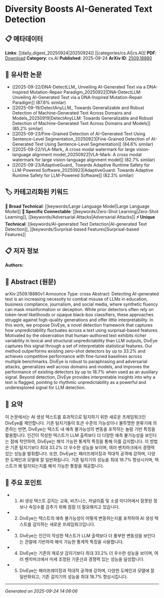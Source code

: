 <!-- KEYWORD_LINKING_METADATA:
{
  "processed_timestamp": "2025-09-24T14:06:06.979287",
  "vocabulary_version": "1.0",
  "selected_keywords": [
    "AI-generated Text Detection",
    "Large Language Model",
    "Surprisal-based Features",
    "Zero-Shot Learning",
    "Adversarial Attacks"
  ],
  "rejected_keywords": [],
  "similarity_scores": {
    "AI-generated Text Detection": 0.78,
    "Large Language Model": 0.8,
    "Surprisal-based Features": 0.77,
    "Zero-Shot Learning": 0.79,
    "Adversarial Attacks": 0.75
  },
  "extraction_method": "AI_prompt_based",
  "budget_applied": true,
  "candidates_json": {
    "candidates": [
      {
        "surface": "AI-generated text detection",
        "canonical": "AI-generated Text Detection",
        "aliases": [
          "Synthetic Text Detection"
        ],
        "category": "unique_technical",
        "rationale": "This is a specific and emerging area within NLP that addresses the challenges posed by AI-generated content.",
        "novelty_score": 0.75,
        "connectivity_score": 0.65,
        "specificity_score": 0.85,
        "link_intent_score": 0.78
      },
      {
        "surface": "Large Language Models",
        "canonical": "Large Language Model",
        "aliases": [
          "LLM"
        ],
        "category": "broad_technical",
        "rationale": "LLMs are central to the discussion of AI-generated text and are a key technology in the field.",
        "novelty_score": 0.45,
        "connectivity_score": 0.9,
        "specificity_score": 0.7,
        "link_intent_score": 0.8
      },
      {
        "surface": "surprisal-based features",
        "canonical": "Surprisal-based Features",
        "aliases": [
          "Surprisal Features"
        ],
        "category": "unique_technical",
        "rationale": "This novel approach provides a new method for detecting AI-generated text, enhancing interpretability.",
        "novelty_score": 0.8,
        "connectivity_score": 0.6,
        "specificity_score": 0.88,
        "link_intent_score": 0.77
      },
      {
        "surface": "Zero-shot detectors",
        "canonical": "Zero-Shot Learning",
        "aliases": [
          "Zero-shot Detection"
        ],
        "category": "specific_connectable",
        "rationale": "Zero-shot learning is a trending concept that is relevant to the paper's discussion on detection methods.",
        "novelty_score": 0.55,
        "connectivity_score": 0.85,
        "specificity_score": 0.75,
        "link_intent_score": 0.79
      },
      {
        "surface": "adversarial attacks",
        "canonical": "Adversarial Attacks",
        "aliases": [
          "Adversarial Techniques"
        ],
        "category": "specific_connectable",
        "rationale": "Adversarial attacks are a significant challenge in AI model robustness, relevant to the paper's focus.",
        "novelty_score": 0.5,
        "connectivity_score": 0.82,
        "specificity_score": 0.78,
        "link_intent_score": 0.75
      }
    ],
    "ban_list_suggestions": [
      "method",
      "performance",
      "framework",
      "detectors"
    ]
  },
  "decisions": [
    {
      "candidate_surface": "AI-generated text detection",
      "resolved_canonical": "AI-generated Text Detection",
      "decision": "linked",
      "scores": {
        "novelty": 0.75,
        "connectivity": 0.65,
        "specificity": 0.85,
        "link_intent": 0.78
      }
    },
    {
      "candidate_surface": "Large Language Models",
      "resolved_canonical": "Large Language Model",
      "decision": "linked",
      "scores": {
        "novelty": 0.45,
        "connectivity": 0.9,
        "specificity": 0.7,
        "link_intent": 0.8
      }
    },
    {
      "candidate_surface": "surprisal-based features",
      "resolved_canonical": "Surprisal-based Features",
      "decision": "linked",
      "scores": {
        "novelty": 0.8,
        "connectivity": 0.6,
        "specificity": 0.88,
        "link_intent": 0.77
      }
    },
    {
      "candidate_surface": "Zero-shot detectors",
      "resolved_canonical": "Zero-Shot Learning",
      "decision": "linked",
      "scores": {
        "novelty": 0.55,
        "connectivity": 0.85,
        "specificity": 0.75,
        "link_intent": 0.79
      }
    },
    {
      "candidate_surface": "adversarial attacks",
      "resolved_canonical": "Adversarial Attacks",
      "decision": "linked",
      "scores": {
        "novelty": 0.5,
        "connectivity": 0.82,
        "specificity": 0.78,
        "link_intent": 0.75
      }
    }
  ]
}
-->

# Diversity Boosts AI-Generated Text Detection

## 📋 메타데이터

**Links**: [[daily_digest_20250924|20250924]] [[categories/cs.AI|cs.AI]]
**PDF**: [Download](https://arxiv.org/pdf/2509.18880.pdf)
**Category**: cs.AI
**Published**: 2025-09-24
**ArXiv ID**: [2509.18880](https://arxiv.org/abs/2509.18880)

## 🔗 유사한 논문
- [[2025-09-22/DNA-DetectLLM_ Unveiling AI-Generated Text via a DNA-Inspired Mutation-Repair Paradigm_20250922|DNA-DetectLLM: Unveiling AI-Generated Text via a DNA-Inspired Mutation-Repair Paradigm]] (87.8% similar)
- [[2025-09-19/DetectAnyLLM_ Towards Generalizable and Robust Detection of Machine-Generated Text Across Domains and Models_20250919|DetectAnyLLM: Towards Generalizable and Robust Detection of Machine-Generated Text Across Domains and Models]] (85.2% similar)
- [[2025-09-23/Fine-Grained Detection of AI-Generated Text Using Sentence-Level Segmentation_20250923|Fine-Grained Detection of AI-Generated Text Using Sentence-Level Segmentation]] (84.6% similar)
- [[2025-09-22/VLA-Mark_ A cross modal watermark for large vision-language alignment model_20250922|VLA-Mark: A cross modal watermark for large vision-language alignment model]] (82.7% similar)
- [[2025-09-23/AdaptiveGuard_ Towards Adaptive Runtime Safety for LLM-Powered Software_20250923|AdaptiveGuard: Towards Adaptive Runtime Safety for LLM-Powered Software]] (82.3% similar)

## 🏷️ 카테고리화된 키워드
**🧠 Broad Technical**: [[keywords/Large Language Model|Large Language Model]]
**🔗 Specific Connectable**: [[keywords/Zero-Shot Learning|Zero-Shot Learning]], [[keywords/Adversarial Attacks|Adversarial Attacks]]
**⚡ Unique Technical**: [[keywords/AI-generated Text Detection|AI-generated Text Detection]], [[keywords/Surprisal-based Features|Surprisal-based Features]]

## 📋 저자 정보

**Authors:** 

## 📄 Abstract (원문)

arXiv:2509.18880v1 Announce Type: cross 
Abstract: Detecting AI-generated text is an increasing necessity to combat misuse of LLMs in education, business compliance, journalism, and social media, where synthetic fluency can mask misinformation or deception. While prior detectors often rely on token-level likelihoods or opaque black-box classifiers, these approaches struggle against high-quality generations and offer little interpretability. In this work, we propose DivEye, a novel detection framework that captures how unpredictability fluctuates across a text using surprisal-based features. Motivated by the observation that human-authored text exhibits richer variability in lexical and structural unpredictability than LLM outputs, DivEye captures this signal through a set of interpretable statistical features. Our method outperforms existing zero-shot detectors by up to 33.2% and achieves competitive performance with fine-tuned baselines across multiple benchmarks. DivEye is robust to paraphrasing and adversarial attacks, generalizes well across domains and models, and improves the performance of existing detectors by up to 18.7% when used as an auxiliary signal. Beyond detection, DivEye provides interpretable insights into why a text is flagged, pointing to rhythmic unpredictability as a powerful and underexplored signal for LLM detection.

## 📝 요약

이 논문에서는 AI 생성 텍스트를 효과적으로 탐지하기 위한 새로운 프레임워크인 DivEye를 제안합니다. 기존 탐지기들이 토큰 수준의 가능성이나 불투명한 분류기에 의존하는 반면, DivEye는 텍스트 내 예측 불가능성의 변동을 포착하는 놀람 기반 특징을 활용합니다. 인간이 작성한 텍스트가 LLM 출력보다 더 다양한 예측 불가능성을 보인다는 점에 착안하여, DivEye는 해석 가능한 통계적 특징을 통해 이를 감지합니다. 이 방법은 기존 탐지기보다 최대 33.2% 더 우수한 성능을 보이며, 여러 벤치마크에서 경쟁력 있는 성능을 발휘합니다. 또한, DivEye는 패러프레이징과 적대적 공격에 강하며, 다양한 도메인과 모델에 잘 일반화됩니다. 기존 탐지기의 성능을 최대 18.7% 향상시키며, 텍스트가 왜 탐지되는지를 해석 가능한 통찰을 제공합니다.

## 🎯 주요 포인트

- 1. AI 생성 텍스트 감지는 교육, 비즈니스, 저널리즘 및 소셜 미디어에서 잘못된 정보나 속임수를 감추기 위해 점점 더 필요해지고 있습니다.
- 2. DivEye는 텍스트의 예측 불가능성이 어떻게 변동하는지를 포착하여 AI 생성 텍스트를 감지하는 새로운 프레임워크입니다.
- 3. DivEye는 인간이 작성한 텍스트가 LLM 출력보다 더 풍부한 변동성을 보인다는 관찰에 기반하여 해석 가능한 통계적 특징을 사용합니다.
- 4. DivEye는 기존의 제로샷 감지기보다 최대 33.2% 더 우수한 성능을 보이며, 여러 벤치마크에서 미세 조정된 기준선과 경쟁력 있는 성능을 달성합니다.
- 5. DivEye는 패러프레이징과 적대적 공격에 강하며, 다양한 도메인과 모델에 잘 일반화되고, 기존 감지기의 성능을 최대 18.7% 향상시킵니다.


---

*Generated on 2025-09-24 14:06:06*
